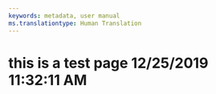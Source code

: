 ```yaml
---
keywords: metadata, user manual
ms.translationtype: Human Translation
---
```

# this is a test page 12/25/2019 11:32:11 AM